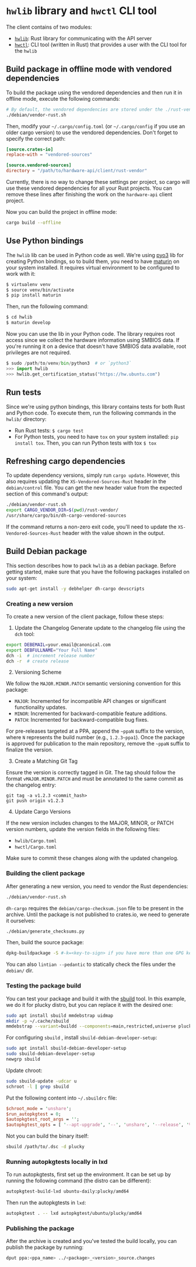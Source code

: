# `hwlib` library and `hwctl` CLI tool

The client contains of two modules:

* [`hwlib`](./hwlib): Rust library for communicating with the API
  server
* [`hwctl`](./hwctl): CLI tool (written in Rust) that provides a user
  with the CLI tool for the `hwlib`

## Build package in offline mode with vendored dependencies

To build the package using the vendored dependencies and then run it
in offline mode, execute the following commands:

```bash
# By default, the vendored dependencies are stored under the ./rust-vendor/ directory
./debian/vendor-rust.sh
```

Then, modify your `~/.cargo/config.toml` (or `~/.cargo/config` if you
use an older cargo version) to use the vendored dependencies. Don't
forget to specify the correct path:

```toml
[source.crates-io]
replace-with = "vendored-sources"

[source.vendored-sources]
directory = "/path/to/hardware-api/client/rust-vendor"
```

Currently, there is no way to change these settings per project, so
cargo will use these vendored dependencies for all your Rust
projects. You can remove these lines after finishing the work on the
`hardware-api` client project.

Now you can build the project in offline mode:

```bash
cargo build --offline
```

## Use Python bindings

The `hwlib` lib can be used in Python code as well. We're using
[pyo3](https://github.com/PyO3/pyo3) lib for creating Python bindings,
so to build them, you need to have
[maturin](https://github.com/PyO3/maturin) on your system
installed. It requires virtual environment to be configured to work
with it:

```bash
$ virtualenv venv
$ source venv/bin/activate
$ pip install maturin
```

Then, run the following command:

```bash
$ cd hwlib
$ maturin develop
```

Now you can use the lib in your Python code. The library requires root
access since we collect the hardware information using SMBIOS data. If
you're running it on a device that doesn't have SMBIOS data available,
root privileges are not required.

```python
$ sudo /path/to/venv/bin/python3  # or `python3`
>>> import hwlib
>>> hwlib.get_certification_status("https://hw.ubuntu.com")
```

## Run tests

Since we're using python bindings, this library contains tests for
both Rust and Python code.  To execute them, run the following
commands in the `hwlib/` directory:

* Run Rust tests: `$ cargo test`
* For Python tests, you need to have `tox` on your system installed:
`pip install tox`.  Then, you can run Python tests with tox `$ tox`

## Refreshing cargo dependencies

To update dependency versions, simply run `cargo update`. However,
this also requires updating the `XS-Vendored-Sources-Rust` header in the
`debian/control` file. You can get the new header value from the
expected section of this command's output:

```sh
./debian/vendor-rust.sh
export CARGO_VENDOR_DIR=$(pwd)/rust-vendor/
/usr/share/cargo/bin/dh-cargo-vendored-sources
```

If the command returns a non-zero exit code, you'll need to update the
`XS-Vendored-Sources-Rust` header with the value shown in the output.


## Build Debian package

This section describes how to pack `hwlib` as a debian package. Before
getting started, make sure that you have the following packages
installed on your system:

```bash
sudo apt-get install -y debhelper dh-cargo devscripts
```

### Creating a new version

To create a new version of the client package, follow these steps:

1. Update the Changelog
Generate update to the changelog file using the `dch` tool:

```bash
export DEBEMAIL=your.email@canonical.com
export DEBFULLNAME="Your Full Name"
dch -i  # increment release number
dch -r  # create release
```

2. Versioning Scheme

We follow the `MAJOR.MINOR.PATCH` semantic versioning convention for
this package:

* `MAJOR`: Incremented for incompatible API changes or significant functionality updates.
* `MINOR`: Incremented for backward-compatible feature additions.
* `PATCH`: Incremented for backward-compatible bug fixes.


For pre-releases targeted at a PPA, append the `~ppaN` suffix to the
version, where `N` represents the build number (e.g., `1.2.3~ppa1`). Once
the package is approved for publication to the main repository, remove
the `~ppaN` suffix to finalize the version.

3. Create a Matching Git Tag

Ensure the version is correctly tagged in Git. The tag should follow
the format `vMAJOR.MINOR.PATCH` and must be annotated to the same
commit as the changelog entry:

```
git tag -a v1.2.3 <commit_hash>
git push origin v1.2.3
```

4. Update Cargo Versions

If the new version includes changes to the MAJOR, MINOR, or PATCH
version numbers, update the version fields in the following files:

* `hwlib/Cargo.toml`
* `hwctl/Cargo.toml`

Make sure to commit these changes along with the updated changelog.

### Building the client package

After generating a new version, you need to vendor the Rust
dependencies:

```bash
./debian/vendor-rust.sh
```

`dh-cargo` requires the `debian/cargo-checksum.json` file to be
present in the archive. Until the package is not published to
crates.io, we need to generate it ourselves:

```bash
./debian/generate_checksums.py
```

Then, build the source package:

```bash
dpkg-buildpackage -S #-k=<key-to-sign> if you have more than one GPG key for the specified DEBEMAIL
```

You can also `lintian --pedantic` to statically check the files under
the `debian/` dir.

### Testing the package build

You can test your package and build it with the
[sbuild](https://wiki.debian.org/sbuild) tool. In this example, we do
it for plucky distro, but you can replace it with the desired one:

```bash
sudo apt install sbuild mmdebstrap uidmap
mkdir -p ~/.cache/sbuild
mmdebstrap --variant=buildd --components=main,restricted,universe plucky ~/.cache/sbuild/plucky-amd64.tar.zst
```

For configuring `sbuild` , install `sbuild-debian-developer-setup`:

```bash
sudo apt install sbuild-debian-developer-setup
sudo sbuild-debian-developer-setup
newgrp sbuild
```

Update chroot:

```bash
sudo sbuild-update -udcar u
schroot -l | grep sbuild
```

Put the following content into `~/.sbuildrc` file:

```perl
$chroot_mode = 'unshare';
$run_autopkgtest = 0;
$autopkgtest_root_args = '';
$autopkgtest_opts = [ '--apt-upgrade', '--', 'unshare', '--release', '%r', '--arch', '%a' ];
```

Not you can build the binary itself:

```bash
sbuild /path/to/.dsc -d plucky
```

### Running autopkgtests locally in lxd

To run autopkgtests, first set up the environment. It can be set up by
running the following command (the distro can be different):

```sh
autopkgtest-build-lxd ubuntu-daily:plucky/amd64
```

Then run the autopkgtests in `lxd`:

```sh
autopkgtest . -- lxd autopkgtest/ubuntu/plucky/amd64
```

### Publishing the package

After the archive is created and you've tested the build locally, you
can publish the package by running:

```sh
dput ppa:<ppa_name> ../<package>_<version>_source.changes
 ```
